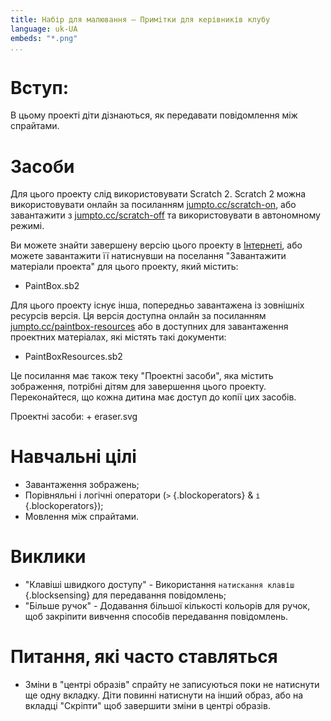 ```yaml
---
title: Набір для малювання — Примітки для керівників клубу
language: uk-UA
embeds: "*.png"
...
```


# Вступ:

В цьому проекті діти дізнаються, як передавати повідомлення між спрайтами.

# Засоби

Для цього проекту слід використовувати Scratch 2. Scratch 2 можна використовувати онлайн за посиланням [jumpto.cc/scratch-on](http://jumpto.cc/scratch-on), або завантажити з [jumpto.cc/scratch-off](http://jumpto.cc/scratch-off) та використовувати в автономному режимі.

Ви можете знайти завершену версію цього проекту в [Інтернеті](http://scratch.mit.edu/projects/63473366/#editor), або можете завантажити її натиснувши на поселання "Завантажити матеріали проекта" для цього проекту, який містить:

+ PaintBox.sb2

Для цього проекту існує інша, попередньо завантажена із зовнішніх ресурсів версія. Ця версія доступна онлайн за посиланням [jumpto.cc/paintbox-resources](http://jumpto.cc/paintbox-resources) або в доступних для завантаження проектних матеріалах, які містять такі документи:

+ PaintBoxResources.sb2 

Це посилання має також теку "Проектні засоби", яка містить зображення, потрібні дітям для завершення цього проекту. Переконайтеся, що кожна дитина має доступ до копії цих засобів.

Проектні засоби: + eraser.svg

# Навчальні цілі

+ Завантаження зображень;
+ Порівняльні і логічні оператори (`>` {.blockoperators} & `і` {.blockoperators});
+ Мовлення між спрайтами.

# Виклики

+ "Клавіші швидкого доступу" - Використання `натискання клавіш` {.blocksensing} для передавання повідомлень;
+ "Більше ручок" - Додавання більшої кількості кольорів для ручок, щоб закріпити вивчення способів передавання повідомлень.

# Питання, які часто ставляться

+ Зміни в "центрі образів" спрайту не записуються поки не натиснути ще одну вкладку. Діти повинні натиснути на інший образ, або на вкладці "Скріпти" щоб завершити зміни в центрі образів.